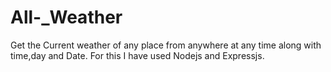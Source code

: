 # All-_Weather
Get the Current weather of any place from anywhere at any time along with time,day and Date.
For this I have used Nodejs and Expressjs.
